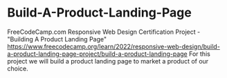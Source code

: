 
# Build-A-Product-Landing-Page

FreeCodeCamp.com Responsive Web Design Certification Project - "Building A Product Landing Page" https://www.freecodecamp.org/learn/2022/responsive-web-design/build-a-product-landing-page-project/build-a-product-landing-page For this project we will build a product landing page to market a product of our choice.